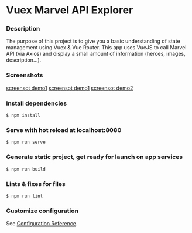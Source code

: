 # Vuex Marvel API Explorer

### Description
The purpose of this project is to give you a basic understanding of state management using Vuex & Vue Router.
This app uses VueJS to call Marvel API (via Axios) and display a small amount of information (heroes, images, description...).

### Screenshots
[screensot demo1](screen0.png "Screenshot")
[screensot demo1](screen1.png "Screenshot")
[screensot demo2](screen2.png "Screenshot")

### Install dependencies
```
$ npm install
```
### Serve with hot reload at localhost:8080
```
$ npm run serve
```

### Generate static project, get ready for launch on app services
```
$ npm run build
```

### Lints & fixes for files
```
$ npm run lint
```

### Customize configuration
See [Configuration Reference](https://cli.vuejs.org/config/).
